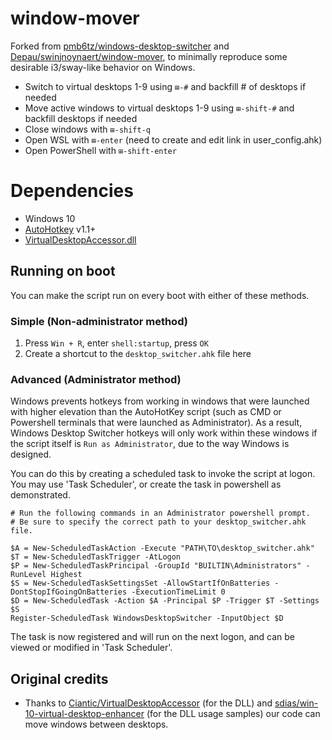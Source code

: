 # window-mover

Forked from [pmb6tz/windows-desktop-switcher](https://github.com/pmb6tz/windows-desktop-switcher) and [Depau/swin](https://github.com/Depau/swin)[jnoynaert/window-mover](https://github.com/jnoynaert/window-mover), to minimally reproduce some desirable i3/sway-like behavior on Windows.


- Switch to virtual desktops 1-9 using `⊞-#` and backfill # of desktops if needed
- Move active windows to virtual desktops 1-9 using `⊞-shift-#` and backfill desktops if needed
- Close windows with `⊞-shift-q`
- Open WSL with `⊞-enter` (need to create and edit link in user_config.ahk)
- Open PowerShell with `⊞-shift-enter`

# Dependencies

- Windows 10
- [AutoHotkey](https://autohotkey.com/download/) v1.1+
- [VirtualDesktopAccessor.dll](https://github.com/Ciantic/VirtualDesktopAccessor)


## Running on boot

You can make the script run on every boot with either of these methods.

### Simple (Non-administrator method)

1. Press `Win + R`, enter `shell:startup`, press `OK`
2. Create a shortcut to the `desktop_switcher.ahk` file here

### Advanced (Administrator method)

Windows prevents hotkeys from working in windows that were launched with higher elevation than the AutoHotKey script (such as CMD or Powershell terminals that were launched as Administrator). As a result, Windows Desktop Switcher hotkeys will only work within these windows if the script itself is `Run as Administrator`, due to the way Windows is designed. 

You can do this by creating a scheduled task to invoke the script at logon. You may use 'Task Scheduler', or create the task in powershell as demonstrated.
```
# Run the following commands in an Administrator powershell prompt. 
# Be sure to specify the correct path to your desktop_switcher.ahk file. 

$A = New-ScheduledTaskAction -Execute "PATH\TO\desktop_switcher.ahk"
$T = New-ScheduledTaskTrigger -AtLogon
$P = New-ScheduledTaskPrincipal -GroupId "BUILTIN\Administrators" -RunLevel Highest
$S = New-ScheduledTaskSettingsSet -AllowStartIfOnBatteries -DontStopIfGoingOnBatteries -ExecutionTimeLimit 0
$D = New-ScheduledTask -Action $A -Principal $P -Trigger $T -Settings $S
Register-ScheduledTask WindowsDesktopSwitcher -InputObject $D
```

The task is now registered and will run on the next logon, and can be viewed or modified in 'Task Scheduler'. 

## Original credits

- Thanks to [Ciantic/VirtualDesktopAccessor](https://github.com/Ciantic/VirtualDesktopAccessor) (for the DLL) and [sdias/win-10-virtual-desktop-enhancer](https://github.com/sdias/win-10-virtual-desktop-enhancer) (for the DLL usage samples) our code can move windows between desktops.

